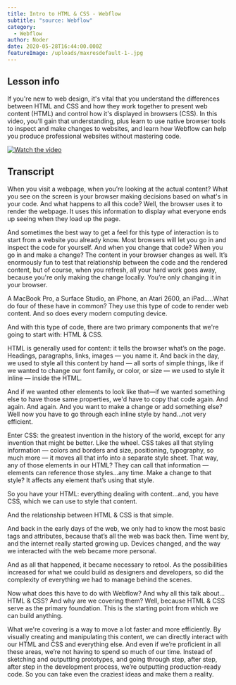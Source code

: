 ```yaml
---
title: Intro to HTML & CSS - Webflow
subtitle: "source: Webflow"
category:
  - Webflow
author: Noder
date: 2020-05-28T16:44:00.000Z
featureImage: /uploads/maxresdefault-1-.jpg
---
```



## Lesson info

If you're new to web design, it's vital that you understand the differences between HTML and CSS and how they work together to present web content (HTML) and control how it's displayed in browsers (CSS). In this video, you'll gain that understanding, plus learn to use native browser tools to inspect and make changes to websites, and learn how Webflow can help you produce professional websites without mastering code.



[![Watch the video](https://i.postimg.cc/7PXVMswd/Start-tutorial-perfect.png)](https://youtube.com/embed/w-kBRUXsuSQ)



## Transcript

When you visit a webpage, when you’re looking at the actual content? What you see on the screen is your browser making decisions based on what's in your code. And what happens to all this code? Well, the browser uses it to render the webpage. It uses this information to display what everyone ends up seeing when they load up the page.

And sometimes the best way to get a feel for this type of interaction is to start from a website you already know. Most browsers will let you go in and inspect the code for yourself. And when you change that code? When you go in and make a change? The content in your browser changes as well. It’s enormously fun to test that relationship between the code and the rendered content, but of course, when you refresh, all your hard work goes away, because you're only making the change locally. You’re only changing it in your browser.

A MacBook Pro, a Surface Studio, an iPhone, an Atari 2600, an iPad.....What do four of these have in common? They use this type of code to render web content. And so does every modern computing device.

And with this type of code, there are two primary components that we're going to start with: HTML & CSS.

HTML is generally used for content: it tells the browser what’s on the page. Headings, paragraphs, links, images — you name it. And back in the day, we used to style all this content by hand — all sorts of simple things, like if we wanted to change our font family, or color, or size — we used to style it inline — inside the HTML.

And if we wanted other elements to look like that—if we wanted something else to have those same properties, we'd have to copy that code again. And again. And again. And you want to make a change or add something else? Well now you have to go through each inline style by hand...not very efficient.

Enter CSS: the greatest invention in the history of the world, except for any invention that might be better. Like the wheel. CSS takes all that styling information — colors and borders and size, positioning, typography, so much more — it moves all that info into a separate style sheet. That way, any of those elements in our HTML? They can call that information — elements can reference those styles…any time. Make a change to that style? It affects any element that’s using that style.

So you have your HTML: everything dealing with content…and, you have CSS, which we can use to style that content.

And the relationship between HTML & CSS is that simple.

And back in the early days of the web, we only had to know the most basic tags and attributes, because that’s all the web was back then. Time went by, and the internet really started growing up. Devices changed, and the way we interacted with the web became more personal.

And as all that happened, it became necessary to retool. As the possibilities increased for what we could build as designers and developers, so did the complexity of everything we had to manage behind the scenes.

Now what does this have to do with Webflow? And why all this talk about…HTML & CSS? And why are we covering them? Well, because HTML & CSS serve as the primary foundation. This is the starting point from which we can build anything.

What we're covering is a way to move a lot faster and more efficiently. By visually creating and manipulating this content, we can directly interact with our HTML and CSS and everything else. And even if we’re proficient in all these areas, we’re not having to spend so much of our time. Instead of sketching and outputting prototypes, and going through step, after step, after step in the development process, we’re outputting production-ready code. So you can take even the craziest ideas and make them a reality.